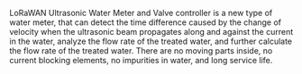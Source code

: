 LoRaWAN Ultrasonic Water Meter and Valve controller is a new type of water meter, that can detect the time difference caused by the change of velocity when the ultrasonic beam propagates along and against the current in the water, analyze the flow rate of the treated water, and further calculate the flow rate of the treated water. There are no moving parts inside, no current blocking elements, no impurities in water, and long service life.
